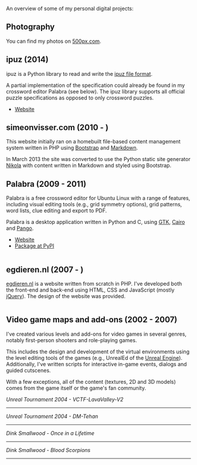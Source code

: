 <!--
.. title: Projects
.. slug: projects
.. date: 2012/02/04 10:00:00
.. tags:
.. link:
.. description:
-->

An overview of some of my personal digital projects:

## Photography

You can find my photos on [500px.com](http://500px.com/simeonvisser).

## ipuz (2014)

ipuz is a Python library to read and write the
[ipuz file format](http://ipuz.org/).

A partial implementation of the specification could already be found in
my crossword editor Palabra (see below). The ipuz library supports all
official puzzle specifications as opposed to only crossword puzzles.

* [Website](https://github.com/svisser/ipuz)

## simeonvisser.com (2010 - )

This website initially ran on a homebuilt file-based content management system
written in PHP using [Bootstrap](http://twitter.github.com/bootstrap/)
and [Markdown](https://en.wikipedia.org/wiki/Markdown).

In March 2013 the site was converted to use the Python static site generator
[Nikola](http://nikola.ralsina.com.ar) with content written in Markdown
and styled using Bootstrap.

## Palabra (2009 - 2011)

Palabra is a free crossword editor for Ubuntu Linux with a range of features, including
visual editing tools (e.g., grid symmetry options), grid patterns, word lists, clue editing
and export to PDF.

Palabra is a desktop application written in Python and C, using [GTK](http://www.gtk.org/), [Cairo](http://cairographics.org/) and [Pango](http://www.pango.org/).

* [Website](https://bitbucket.org/svisser/palabra/)
* [Package at PyPI](http://pypi.python.org/pypi/palabra)

<img src="/images/palabra_1.png" alt="" />

## egdieren.nl (2007 - )

[egdieren.nl](http://egdieren.nl/) is a website written from scratch in PHP.
I've developed both the front-end and back-end using HTML, CSS and
JavaScript (mostly [jQuery](http://jquery.com/)). The design of the website
was provided.

<img src="/images/egd_1.png" alt="" />

## Video game maps and add-ons (2002 - 2007)

I've created various levels and add-ons for video games in several genres, notably
first-person shooters and role-playing games.

This includes the design and development
of the virtual environments using the level editing tools of the games
(e.g., UnrealEd of the [Unreal Engine](http://www.unrealengine.com/)).
Additionally, I've written scripts for interactive in-game events, dialogs and guided cutscenes.

With a few exceptions, all of the content (textures, 2D and 3D models) comes
from the game itself or the game's fan community.

<i>Unreal Tournament 2004 - VCTF-LavaValley-V2</i>
<img src="/images/ut2004_1.jpg" alt="" />
<hr />

<i>Unreal Tournament 2004 - DM-Tehan</i>
<img src="/images/ut2004_2.jpg" alt="" />
<hr />

<i>Dink Smallwood - Once in a Lifetime</i>
<img src="/images/rpg_1.png" alt="" />
<hr />

<i>Dink Smallwood - Blood Scorpions</i>
<img src="/images/rpg_2.png" alt="" />
<hr />
